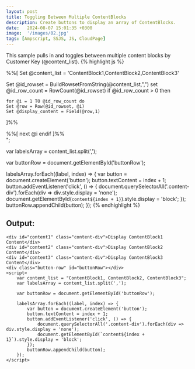 ```yaml
---
layout: post
title: Toggling Between Multiple ContentBlocks
description: Create buttons to display an array of ContentBlocks.
date:   2024-08-07 15:01:35 +0300
image:  '/images/02.jpg'
tags: [Ampscript, SSJS, JS, CloudPage]
---
```


This sample pulls in and toggles between multiple content blocks by Customer Key (@content_list).
{% highlight js %}
<style>
    .content-div { display: none; }
    #content1 { display: block; }
    #buttonRow button {margin: 10px 0; width: 30px;border: 1px solid #ccc;}
</style>
%%[
  Set @content_list = 'ContentBlock1,ContentBlock2,ContentBlock3'

  Set @id_rowset = BuildRowsetFromString(@content_list,",")
  set @id_row_count = RowCount(@id_rowset)
  if @id_row_count > 0 then

    for @i = 1 TO @id_row_count do
    Set @row = Row(@id_rowset, @i)
    Set @display_content = Field(@row,1)
  ]%%

<div id="content%%=v(@i)=%%" class="content-div">%%=ContentBlockByKey(@display_content)=%%</div>
%%[ next @i endif ]%%
<div class="button-row" id="buttonRow"></div>

<script runat="server">
    Platform.Load("Core", "1");
    var content_list = Variable.GetValue("@content_list");
</script>

<script>
var content_list = "<script runat='server'>Write(content_list)</script>";
var labelsArray = content_list.split(',');

var buttonRow = document.getElementById('buttonRow');

labelsArray.forEach((label, index) => {
    var button = document.createElement('button');
    button.textContent = index + 1;
    button.addEventListener('click', () => {
        document.querySelectorAll('.content-div').forEach(div => div.style.display = 'none');
        document.getElementById(`content${index + 1}`).style.display = 'block';
    });
    buttonRow.appendChild(button);
});
</script>
{% endhighlight %}

<div class="sample-output">
    <h2>Output:</h2>
    <style>
        .content-div { display: none; }
        #content1 { display: block; } /* Show content1 by default */
        #buttonRow button {margin: 10px 0; width: 30px;border: 1px solid #ccc;}
    </style>

    <div id="content1" class="content-div">Display ContentBlock1 Content</div>
    <div id="content2" class="content-div">Display ContentBlock2 Content</div>
    <div id="content3" class="content-div">Display ContentBlock3 Content</div>
    <div class="button-row" id="buttonRow"></div>
    <script>
        var content_list = "ContentBlock1, ContentBlock2, ContentBlock3";
        var labelsArray = content_list.split(',');

        var buttonRow = document.getElementById('buttonRow');

        labelsArray.forEach((label, index) => {
            var button = document.createElement('button');
            button.textContent = index + 1;
            button.addEventListener('click', () => {
                document.querySelectorAll('.content-div').forEach(div => div.style.display = 'none');
                document.getElementById(`content${index + 1}`).style.display = 'block';
            });
            buttonRow.appendChild(button);
        });
    </script>
</div>